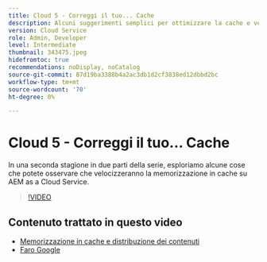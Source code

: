 ```yaml
---
title: Cloud 5 - Correggi il tuo... Cache
description: Alcuni suggerimenti semplici per ottimizzare la cache e velocizzare il sito
version: Cloud Service
role: Admin, Developer
level: Intermediate
thumbnail: 343475.jpeg
hidefromtoc: true
recommendations: noDisplay, noCatalog
source-git-commit: 87d19ba3388b4a2ac3db1d2cf3838ed12dbbd2bc
workflow-type: tm+mt
source-wordcount: '70'
ht-degree: 0%

---
```


# Cloud 5 - Correggi il tuo... Cache

In una seconda stagione in due parti della serie, esploriamo alcune cose che potete osservare che velocizzeranno la memorizzazione in cache su AEM as a Cloud Service.

>[!VIDEO](https://video.tv.adobe.com/v/343475)

## Contenuto trattato in questo video

+ [Memorizzazione in cache e distribuzione dei contenuti](https://experienceleague.adobe.com/docs/experience-manager-cloud-service/content/implementing/content-delivery/caching.html)
+ [Faro Google](https://developers.google.com/web/tools/lighthouse)
